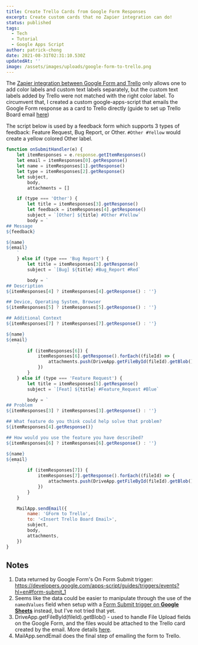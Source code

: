 ```yaml
---
title: Create Trello Cards from Google Form Responses
excerpt: Create custom cards that no Zapier integration can do!
status: published
tags:
  - Tech
  - Tutorial
  - Google Apps Script
author: patrick-chong
date: 2021-08-31T02:31:10.530Z
updatedAt: ''
image: /assets/images/uploads/google-form-to-trello.png
---
```


The [Zapier integration between Google Form and Trello](https://zapier.com/apps/google-forms/integrations/trello/11016/create-trello-cards-from-new-google-forms-responses) only allows one to add color labels and custom text labels separately, but the custom text labels added by Trello were not matched with the right color label. To circumvent that, I created a custom google-apps-script that emails the Google Form response as a card to Trello directly (guide to set up Trello Board email [here](https://help.trello.com/article/809-creating-cards-by-email))

The script below is used by a feedback form which supports 3 types of feedback: Feature Request, Bug Report, or Other. `#Other #Yellow` would create a yellow colored Other label.

```js
function onSubmitHandler(e) {
	let itemResponses = e.response.getItemResponses()
	let email = itemResponses[0].getResponse()
	let name = itemResponses[1].getResponse()
	let type = itemResponses[2].getResponse()
	let subject,
		body,
		attachments = []

	if (type === 'Other') {
		let title = itemResponses[3].getResponse()
		let feedback = itemResponses[4].getResponse()
		subject = `[Other] ${title} #Other #Yellow`
		body = `
## Message
${feedback}

${name}
${email}
    `
	} else if (type === 'Bug Report') {
		let title = itemResponses[3].getResponse()
		subject = `[Bug] ${title} #Bug_Report #Red`

		body = `
## Description
${itemResponses[4] ? itemResponses[4].getResponse() : ''}

## Device, Operating System, Browser
${itemResponses[5] ? itemResponses[5].getResponse() : ''}

## Additional Context
${itemResponses[7] ? itemResponses[7].getResponse() : ''}

${name}
${email}
    `
		if (itemResponses[6]) {
			itemResponses[6].getResponse().forEach((fileId) => {
				attachments.push(DriveApp.getFileById(fileId).getBlob())
			})
		}
	} else if (type === 'Feature Request') {
		let title = itemResponses[5].getResponse()
		subject = `[Feat] ${title} #Feature_Request #Blue`

		body = `
## Problem
${itemResponses[3] ? itemResponses[3].getResponse() : ''}

## What feature do you think could help solve that problem?
${itemResponses[4].getResponse()}

## How would you use the feature you have described?
${itemResponses[6] ? itemResponses[6].getResponse() : ''}

${name}
${email}
    `
		if (itemResponses[7]) {
			itemResponses[7].getResponse().forEach((fileId) => {
				attachments.push(DriveApp.getFileById(fileId).getBlob())
			})
		}
	}

	MailApp.sendEmail({
		name: 'GForm to Trello',
		to: '<Insert Trello Board Email>',
		subject,
		body,
		attachments,
	})
}
```

## Notes

1. Data returned by Google Form's On Form Submit trigger: https://developers.google.com/apps-script/guides/triggers/events?hl=en#form-submit_1
2. Seems like the data could be easier to manipulate through the use of the `namedValues` field when setup with a [Form Submit trigger on **Google Sheets**](https://developers.google.com/apps-script/guides/triggers/events?hl=en#form-submit) instead, but I've not tried that yet.
3. DriveApp.getFileById(fileId).getBlob() - used to handle File Upload fields on the Google Form, and the files would be attached to the Trello card created by the email. More details [here](https://developers.google.com/apps-script/reference/drive/drive-app#getfilebyidid).
4. MailApp.sendEmail does the final step of emailing the form to Trello.
